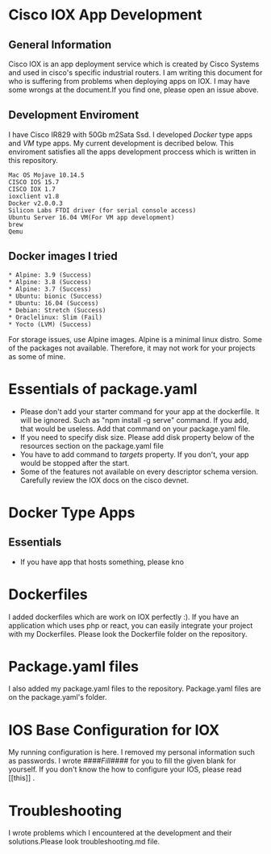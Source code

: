 # Cisco IOX App Development
 ## General Information
 Cisco IOX is an app deployment service which is created by Cisco Systems and used in cisco's specific industrial routers. I am writing this document for who is suffering from problems when deploying apps on IOX. I may have some wrongs at the document.If you find one, please open an issue above.
## Development Enviroment
I have Cisco IR829 with 50Gb m2Sata Ssd. I developed *Docker* type apps and *VM* type apps. My current development is decribed below. This enviroment satisfies all the apps development proccess which is written in this repository.

```
Mac OS Mojave 10.14.5
CISCO IOS 15.7
CISCO IOX 1.7
ioxclient v1.8
Docker v2.0.0.3
Silicon Labs FTDI driver (for serial console access)
Ubuntu Server 16.04 VM(For VM app development)
brew
Qemu
```
## Docker images I tried

```
* Alpine: 3.9 (Success)
* Alpine: 3.8 (Success)
* Alpine: 3.7 (Success)
* Ubuntu: bionic (Success)
* Ubuntu: 16.04 (Success)
* Debian: Stretch (Success)
* Oraclelinux: Slim (Fail)
* Yocto (LVM) (Success)
```
For storage issues, use Alpine images. Alpine is a minimal linux distro. Some of the packages not available. Therefore, it may not work for your projects as some of mine.

# Essentials of package.yaml
* Please don't add your starter command for your app at the dockerfile. It will be ignored. Such as "npm install -g serve" command. If you add, that would be useless. Add that command on your package.yaml file.
* If you need to specify disk size. Please add disk property below of the resources section on the package.yaml file
* You have to add command to *targets* property. If you don't, your app would be stopped after the start.
* Some of the features not available on every descriptor schema version. Carefully review the IOX docs on the cisco devnet.

# Docker Type Apps 

## Essentials
* If you have app that hosts something, please kno

# Dockerfiles
I added dockerfiles which are work on IOX perfectly :). If you have an application which uses php or react, you can easily integrate your project with my Dockerfiles. Please look the Dockerfile folder on the repository. 

# Package.yaml files
I also added my package.yaml files to the repository. Package.yaml files are on the package.yaml's folder.


# IOS Base Configuration for IOX
My running configuration is here. I removed my personal information such as passwords. I wrote *####Fill####* for you to fill the given blank for yourself. If you don't know the how to configure your IOS, please read [[this]] .


# Troubleshooting
I wrote problems which I encountered at the development and their solutions.Please look  troubleshooting.md file.
